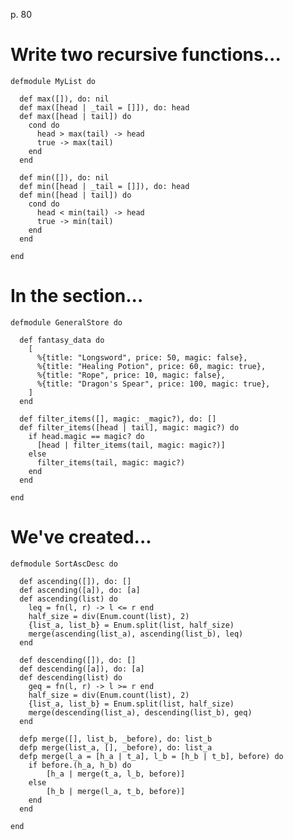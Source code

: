 p. 80

# Write two recursive functions...

    defmodule MyList do

      def max([]), do: nil
      def max([head | _tail = []]), do: head
      def max([head | tail]) do
        cond do
          head > max(tail) -> head
          true -> max(tail)
        end
      end

      def min([]), do: nil
      def min([head | _tail = []]), do: head
      def min([head | tail]) do
        cond do
          head < min(tail) -> head
          true -> min(tail)
        end
      end

    end

# In the section...

    defmodule GeneralStore do

      def fantasy_data do
        [
          %{title: "Longsword", price: 50, magic: false},
          %{title: "Healing Potion", price: 60, magic: true},
          %{title: "Rope", price: 10, magic: false},
          %{title: "Dragon's Spear", price: 100, magic: true},
        ]
      end

      def filter_items([], magic: _magic?), do: []
      def filter_items([head | tail], magic: magic?) do
        if head.magic == magic? do
          [head | filter_items(tail, magic: magic?)]
        else
          filter_items(tail, magic: magic?)
        end
      end
      
    end

# We've created...

    defmodule SortAscDesc do

      def ascending([]), do: []
      def ascending([a]), do: [a]
      def ascending(list) do
        leq = fn(l, r) -> l <= r end
        half_size = div(Enum.count(list), 2)
        {list_a, list_b} = Enum.split(list, half_size)
        merge(ascending(list_a), ascending(list_b), leq)
      end

      def descending([]), do: []
      def descending([a]), do: [a]
      def descending(list) do
        geq = fn(l, r) -> l >= r end
        half_size = div(Enum.count(list), 2)
        {list_a, list_b} = Enum.split(list, half_size)
        merge(descending(list_a), descending(list_b), geq)
      end

      defp merge([], list_b, _before), do: list_b
      defp merge(list_a, [], _before), do: list_a
      defp merge(l_a = [h_a | t_a], l_b = [h_b | t_b], before) do
        if before.(h_a, h_b) do
            [h_a | merge(t_a, l_b, before)]
        else
            [h_b | merge(l_a, t_b, before)]
        end
      end

    end
